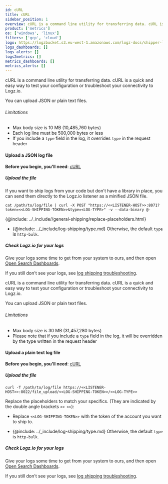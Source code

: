 ```yaml
---
id: cURL
title: cURL
sidebar_position: 1
overview: cURL is a command line utility for transferring data. cURL is a quick and easy way to test your configuration or troubleshoot your connectivity to Logz.io.
product: ['metrics']
os: ['windows', 'linux']
filters: ['gcp', 'cloud']
logo: https://logzbucket.s3.eu-west-1.amazonaws.com/logz-docs/shipper-logos/aiven-logo.png
logs_dashboards: []
logs_alerts: []
logs2metrics: []
metrics_dashboards: []
metrics_alerts: []
---
```



 
cURL is a command line utility for transferring data. cURL is a quick and easy way to test your configuration or troubleshoot your connectivity to Logz.io.

You can upload JSON or plain text files.


###### Limitations

* Max body size is 10 MB (10,485,760 bytes)
* Each log line must be 500,000 bytes or less
* If you include a `type` field in the log, it overrides `type` in the request header

#### Upload a JSON log file

**Before you begin, you'll need**:
[cURL](https://curl.haxx.se/download.html)


 

##### Upload the file

If you want to ship logs from your code but don't have a library in place,
you can send them directly to the Logz.io listener as a minified JSON file.

```shell
cat /path/to/log/file | curl -X POST "https://<<LISTENER-HOST>>:8071?token=<<LOG-SHIPPING-TOKEN>>&type=<LOG-TYPE>" -v --data-binary @-
```

{@include: ../_include//general-shipping/replace-placeholders.html}

* {@include: ../_include/log-shipping/type.md} Otherwise, the default `type` is `http-bulk`.

##### Check Logz.io for your logs

Give your logs some time to get from your system to ours, and then open [Open Search Dashboards](https://app.logz.io/#/dashboard/osd).

If you still don't see your logs, see [log shipping troubleshooting]({{site.baseurl}}/user-guide/log-shipping/log-shipping-troubleshooting.html).

 
 

cURL is a command line utility for transferring data. cURL is a quick and easy way to test your configuration or troubleshoot your connectivity to Logz.io.

You can upload JSON or plain text files.


###### Limitations

* Max body size is 30 MB (31,457,280 bytes)
* Please note that if you include a `type` field in the log, it will be overridden by the type written in the request header


#### Upload a plain text log file

**Before you begin, you'll need**:
[cURL](https://curl.haxx.se/download.html)

 

##### Upload the file


```shell
curl -T /path/to/log/file https://<<LISTENER-HOST>>:8022/file_upload/<<LOG-SHIPPING-TOKEN>>/<<LOG-TYPE>>
```

Replace the placeholders to match your specifics. (They are indicated by the double angle brackets `<< >>`):

* Replace `<<LOG-SHIPPING-TOKEN>>` with the token of the account you want to ship to.

* {@include: ../_include/log-shipping/type.md} Otherwise, the default `type` is `http-bulk`.

##### Check Logz.io for your logs

Give your logs some time to get from your system to ours, and then open [Open Search Dashboards](https://app.logz.io/#/dashboard/osd).

If you still don't see your logs, see [log shipping troubleshooting]({{site.baseurl}}/user-guide/log-shipping/log-shipping-troubleshooting.html).

 

  
